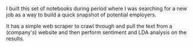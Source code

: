 I built this set of notebooks during period where I was searching for a new job as a way to build a quick snapshot of potential employers.  

It has a simple web scraper to crawl through and pull the text from a (company's) website and then perform sentiment and LDA analysis on the results.
